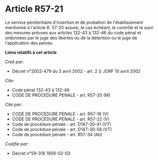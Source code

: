 # Article R57-21

Le service pénitentiaire d'insertion et de probation de l'établissement mentionné à l'article R. 57-20 assure, le cas
échéant, le contrôle et le suivi des mesures prévues aux articles 132-43 à 132-46 du code pénal et ordonnées par le juge des
libertés ou de la détention ou le juge de l'application des peines.

**Liens relatifs à cet article**

_Créé par_:

  - Décret n°2002-479 du 3 avril 2002 - art. 2 () JORF 10 avril 2002

_Cite_:

  - Code pénal 132-43 à 132-46
  - CODE DE PROCEDURE PENALE - art. R57-20 (M)

_Cité par_:

  - CODE DE PROCEDURE PENALE - art. R57-16 (V)
  - CODE DE PROCEDURE PENALE - art. R57-22 (V)
  - Code de procédure pénale - art. D147-30-41 (VT)
  - Code de procédure pénale - art. D147-30-58 (VT)
  - Code de procédure pénale - art. R57-34 (Ab)

_Codifié par_:

  - Décret n°59-318 1959-02-03
